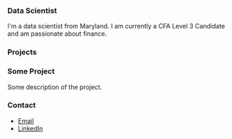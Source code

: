 ### Data Scientist

I'm a data scientist from Maryland. I am currently a CFA Level 3 Candidate and am passionate about finance. 

### Projects

### Some Project

Some description of the project.

### Contact
- [Email](mailto:macscheffer@gmail.com)
- [LinkedIn](https://www.linkedin.com/in/macscheffer/)
